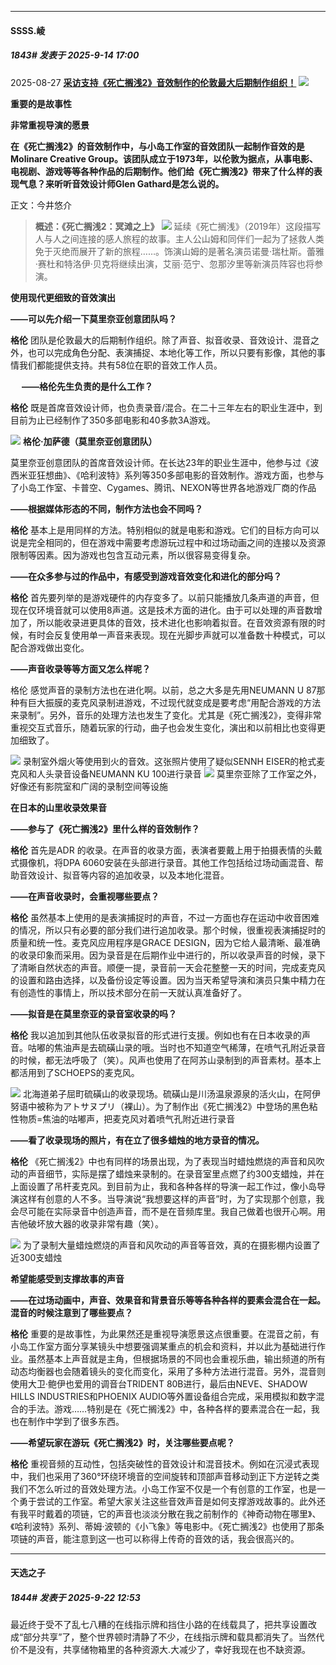 ﻿
*****

####  SSSS.崚  
##### 1843#       发表于 2025-9-14 17:00

2025-08-27
<strong>[采访支持《死亡搁浅2》音效制作的伦敦最大后期制作组织！](https://www.snrec.jp/entry/special/death-stranding-2_3)</strong>
<img src="https://p.sda1.dev/27/ec41ee002ed60369e354e26e01f7567f/20250806172344.jpg" referrerpolicy="no-referrer">

<strong>重要的是故事性

非常重视导演的愿景</strong>

<strong>在《死亡搁浅2》的音效制作中，与小岛工作室的音效团队一起制作音效的是Molinare Creative Group。该团队成立于1973年，以伦敦为据点，从事电影、电视剧、游戏等等各种作品的后期制作。他们给《死亡搁浅2》带来了什么样的表现气息？来听听音效设计师Glen Gathard是怎么说的。</strong>

正文：今井悠介
 <blockquote><strong>概述：《死亡搁浅2：冥滩之上》</strong>

<img src="https://p.sda1.dev/27/cf4773942fb8de04831559521d72bccc/DEATH STRANDING 2：ON THE BEACH – State of Play Announce Trailer｜_ESRB_4K.mkv_000757.875.jpg" referrerpolicy="no-referrer">
延续《死亡搁浅》（2019年）这段描写人与人之间连接的感人旅程的故事。主人公山姆和同伴们一起为了拯救人类免于灭绝而展开了新的旅程……。饰演山姆的是著名演员诺曼·瑞杜斯。蕾雅·赛杜和特洛伊·贝克将继续出演，艾丽·范宁、忽那汐里等新演员阵容也将参演。</blockquote>
<strong>使用现代更细致的音效演出</strong>

<strong>——可以先介绍一下莫里奈亚创意团队吗？</strong>

<strong>格伦</strong> 团队是伦敦最大的后期制作组织。除了声音、拟音收录、音效设计、混音之外，也可以完成角色分配、表演捕捉、本地化等工作，所以只要有影像，其他的事情我们都能提供支持。共有58位在职的音效工作人员。

 
<strong>——格伦先生负责的是什么工作？</strong>

<strong>格伦</strong> 既是首席音效设计师，也负责录音/混合。在二十三年左右的职业生涯中，到目前为止已经制作了350多部电影和40多款3A游戏。

<img src="https://p.sda1.dev/27/e9bd0d45ba2d23cabf1a10945b62b2d5/20250806172323.jpg" referrerpolicy="no-referrer">
<strong>格伦·加萨德（莫里奈亚创意团队）</strong>

莫里奈亚创意团队的首席音效设计师。在长达23年的职业生涯中，他参与过《波西米亚狂想曲》、《哈利波特》系列等350多部电影的音效制作。游戏方面，也参与了小岛工作室、卡普空、Cygames、腾讯、NEXON等世界各地游戏厂商的作品

<strong>——根据媒体形态的不同，制作方法也会不同吗？</strong>

<strong>格伦</strong> 基本上是用同样的方法。特别相似的就是电影和游戏。它们的目标方向可以说是完全相同的，但在游戏中需要考虑游玩过程中和过场动画之间的连接以及资源限制等因素。因为游戏也包含互动元素，所以很容易变得复杂。

<strong>——在众多参与过的作品中，有感受到游戏音效变化和进化的部分吗？</strong>

<strong>格伦</strong> 首先要列举的是游戏硬件的内存变多了。以前只能播放几条声道的声音，但现在仅环境音就可以使用8声道。这是技术方面的进化。由于可以处理的声音数增加了，所以能收录进更具体的音效，技术进化也影响着拟音。在音效资源有限的时候，有时会反复使用单一声音来表现。现在光脚步声就可以准备数十种模式，可以配合游戏做出变化。

<strong>——声音收录等等方面又怎么样呢？</strong>

格伦 感觉声音的录制方法也在进化啊。以前，总之大多是先用NEUMANN U 87那种有巨大振膜的麦克风录制进游戏，不过现代就变成是要考虑“用配合游戏的方法来录制”。另外，音乐的处理方法也发生了变化。尤其是《死亡搁浅2》，变得非常重视交互式音乐，随着玩家的行动，曲子也会发生变化，演出和以前相比也变得更加细致了。

<img src="https://p.sda1.dev/27/8f7f67e2d2d8ea6a75a93588e6bb6986/20250806172319.jpg" referrerpolicy="no-referrer">
录制室外烟火等使用到火的音效。这张照片使用了疑似SENNH EISER的枪式麦克风和人头录音设备NEUMANN KU 100进行录音

<img src="https://p.sda1.dev/27/bed442db00b91cb77540e6229ef69526/20250827133559.jpg" referrerpolicy="no-referrer">
莫里奈亚除了工作室之外，好像还有影院室和广阔的录制空间等设施

<strong>在日本的山里收录效果音</strong>

<strong>——参与了《死亡搁浅2》里什么样的音效制作？</strong>

<strong>格伦</strong> 首先是ADR 的收录。在声音的收录方面，表演者要戴上用于拍摄表情的头戴式摄像机，将DPA 6060安装在头部进行录音。其他工作包括给过场动画混音、帮助音效设计、拟音等内容的追加收录，以及本地化混音。

<strong>——在声音收录时，会重视哪些要点？</strong>

<strong>格伦</strong> 虽然基本上使用的是表演捕捉时的声音，不过一方面也存在运动中收音困难的情况，所以只有必要的部分我们进行追加收录。那个时候，很重视表演捕捉时的质量和统一性。麦克风应用程序是GRACE DESIGN，因为它给人最清晰、最准确的收录印象而采用。因为录音是在后期作业中进行的，所以收录声音的时候，录下了清晰自然状态的声音。顺便一提，录音前一天会花整整一天的时间，完成麦克风的设置和路由选择，以及备份设定等设置。因为当天希望导演和演员只集中精力在有创造性的事情上，所以技术部分在前一天就认真准备好了。

<strong>——拟音是在莫里奈亚的录音室收录的吗？</strong>

<strong>格伦</strong> 我以追加到其他队伍收录拟音的形式进行支援。例如也有在日本收录的声音。咕嘟的焦油声是去硫磺山录的哦。当时也不知道空气稀薄，在喷气孔附近录音的时候，都无法呼吸了（笑）。风声也使用了在阿苏山录制到的声音素材。基本上都活用到了SCHOEPS的麦克风。

<img src="https://p.sda1.dev/27/3319004d5e15e2b380a053cd972761bf/20250806172335.jpg" referrerpolicy="no-referrer">
北海道弟子屈町硫磺山的收录现场。硫磺山是川汤温泉源泉的活火山，在阿伊努语中被称为アトサヌプリ（裸山）。为了制作出《死亡搁浅2》中登场的黑色粘性物质=焦油的咕嘟声，把麦克风对着喷气孔附近进行录音

<strong>——看了收录现场的照片，有在立了很多蜡烛的地方录音的情况。</strong>

<strong>格伦</strong> 《死亡搁浅2》中也有同样的场景出现，为了表现当时蜡烛燃烧的声音和风吹动的声音细节，实际是摆了蜡烛来录制的。在录音室里点燃了约300支蜡烛，并在上面设置了吊杆麦克风。到目前为止，我和各种各样的导演一起工作过，像小岛导演这样有创意的人不多。当导演说“我想要这样的声音”时，为了实现那个创意，我会尽可能在实际录音中创造声音，而不是在音频库里。我自己做着也很开心啊。用吉他破坏放大器的收录非常有趣（笑）。

<img src="https://p.sda1.dev/27/b9ccbb440886a6e15ebaab7a62adda99/20250806172339.jpg" referrerpolicy="no-referrer">
为了录制大量蜡烛燃烧的声音和风吹动的声音等音效，真的在摄影棚内设置了近300支蜡烛

<strong>希望能感受到支撑故事的声音</strong>

<strong>——在过场动画中，声音、效果音和背景音乐等等各种各样的要素会混合在一起。混音的时候注意到了哪些要点？</strong>

<strong>格伦</strong> 重要的是故事性，为此果然还是重视导演愿景这点很重要。在混音之前，有小岛工作室方面分享某镜头中想要强调某重点的机会和资料，并以此为基础进行作业。虽然基本上声音就是主角，但根据场景的不同也会重视乐曲，输出频道的所有动态均衡器也会随着镜头的变化而变化，采用了多种方法进行混音。另外，混音则使用大卫·鲍伊也爱用的调音台TRIDENT 80B进行，最后由NEVE、SHADOW HILLS INDUSTRIES和PHOENIX AUDIO等外置设备组合完成，采用模拟和数字混合的手法。游戏……特别是在《死亡搁浅2》中，各种各样的要素混合在一起，我也在制作中学到了很多东西。

<strong>——希望玩家在游玩《死亡搁浅2》时，关注哪些要点呢？</strong>

<strong>格伦</strong> 重视音频的互动性，包括突破性的音效设计和混音技术。例如在沉浸式表现中，我们也采用了360°环绕环境音的空间旋转和顶部声音移动到正下方逆转之类我们不怎么听过的音效处理方法。小岛工作室不仅是一个有创意的工作室，也是一个勇于尝试的工作室。希望大家关注这些音效声音是如何支撑游戏故事的。此外还有我平时戴着的项链，它的声音也淡淡分散在我之前制作的《神奇动物在哪里》、《哈利波特》系列、蒂姆·波顿的《小飞象》等电影中。《死亡搁浅2》也使用了那条项链的声音，能注意到这一也可以称得上传奇的音效的话，我会很高兴的。

*****

####  天选之子  
##### 1844#       发表于 2025-9-22 12:53

最近终于受不了乱七八糟的在线指示牌和挡住小路的在线载具了，把共享设置改成“部分共享”了，整个世界顿时清静了不少，在线指示牌和载具都消失了。当然代价不是没有，共享储物箱里的各种资源大.大减少了，幸好我现在也不缺资源。

